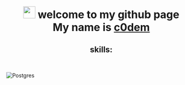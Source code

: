 <h1 align="center">
  <img src="https://github.com/blackcater/blackcater/raw/main/images/Hi.gif" height="32"/> 
   welcome to my github page <br> My name is 
  <a href="https://t.me/c0dembot" target="_blank">c0dem</a>
</h1>
<h2 align="center">skills:</h2><br>

![Postgres](https://img.shields.io/badge/postgres-%23316192.svg?style=for-the-badge&logo=postgresql&logoColor=white)

